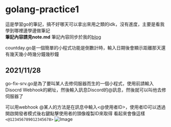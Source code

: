 # golang-practice1
這是學習go的筆記，搞不好哪天可以拿出來用之類的idk，沒有進度，主要是看我學到哪裡邊學邊做筆記  
**筆記內容請見note.md**
筆記內容同步於我的[blog](https://blog.qian30.xyz/p/learning-go-language/)

countday.go是一個簡單的小程式功能是倒數計時，輸入日期後會顯示距離那天還有幾天幾小時幾分鐘幾秒鐘

## 2021/11/28
go-fix-srv.go是為了要叫某人去修伺服器而生的一個小程式，使用前請輸入Disocrd Webhook的網址，然後輸入訊息Discord的@訊息，然後就可以叫他去修伺服器了

可以用webhook @某人的方法是在訊息中輸入<@使用者ID>，使用者ID可以透過開啟開發者模式後右鍵點擊使用者的頭像複製ID來取得
看起來會像這樣 
`<@123456789012345678>`
![Image](https://i.imgur.com/E2bLGq0.png)